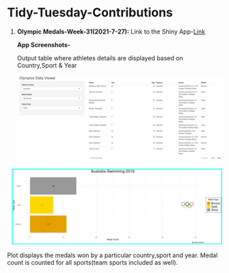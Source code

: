 # Tidy-Tuesday-Contributions

1.  **Olympic Medals-Week-31(2021-7-27):** Link to the Shiny App-[Link](https://harikrishna19.shinyapps.io/Olympics-TidyTuesday/ "Olympics")

    **App Screenshots-**

    Output table where athletes details are displayed based on Country,Sport & Year

    ![](images/Screenshot%20(193).png)

![](images/Screenshot%20(196).png)

Plot displays the medals won by a particular country,sport and year. Medal count is counted for all sports(team sports included as well).
